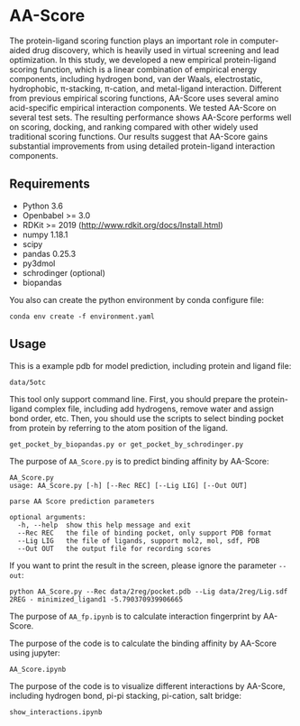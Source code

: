 # AA-Score
The protein-ligand scoring function plays an important role in computer-aided drug discovery, which is heavily used in virtual screening and lead optimization. In this study, we developed a new empirical protein-ligand scoring function, which is a linear combination of empirical energy components, including hydrogen bond, van der Waals, electrostatic, hydrophobic, π-stacking, π-cation, and metal-ligand interaction. Different from previous empirical scoring functions, AA-Score uses several amino acid-specific empirical interaction components. We tested AA-Score on several test sets. The resulting performance shows AA-Score performs well on scoring, docking, and ranking compared with other widely used traditional scoring functions. Our results suggest that AA-Score gains substantial improvements from using detailed protein-ligand interaction components.

## Requirements

* Python 3.6
* Openbabel >= 3.0
* RDKit >= 2019 (http://www.rdkit.org/docs/Install.html)
* numpy 1.18.1
* scipy
* pandas 0.25.3
* py3dmol
* schrodinger (optional)
* biopandas

You also can create the python environment by conda configure file:
```
conda env create -f environment.yaml 
```

## Usage
This is a example pdb for model prediction, including protein and ligand file:
```
data/5otc
```
This tool only support command line. First, you should prepare the protein-ligand complex file, including add hydrogens, remove water and assign bond order, etc. Then, you should use the scripts to select binding pocket from protein by referring to the atom position of the ligand. 
```
get_pocket_by_biopandas.py or get_pocket_by_schrodinger.py 
```
The purpose of `AA_Score.py` is to predict binding affinity by AA-Score:
```
AA_Score.py
usage: AA_Score.py [-h] [--Rec REC] [--Lig LIG] [--Out OUT]

parse AA Score prediction parameters

optional arguments:
  -h, --help  show this help message and exit
  --Rec REC   the file of binding pocket, only support PDB format
  --Lig LIG   the file of ligands, support mol2, mol, sdf, PDB
  --Out OUT   the output file for recording scores
```
If you want to print the result in the screen, please ignore the parameter `--out`:
```
python AA_Score.py --Rec data/2reg/pocket.pdb --Lig data/2reg/Lig.sdf
2REG - minimized_ligand1 -5.790370939906665
```

The purpose of `AA_fp.ipynb` is to calculate interaction fingerprint by AA-Score.

The purpose of the code is to calculate the binding affinity by AA-Score using jupyter:
```
AA_Score.ipynb
```
The purpose of the code is to visualize different interactions by AA-Score, including hydrogen bond, pi-pi stacking, pi-cation, salt bridge:
```
show_interactions.ipynb
```

